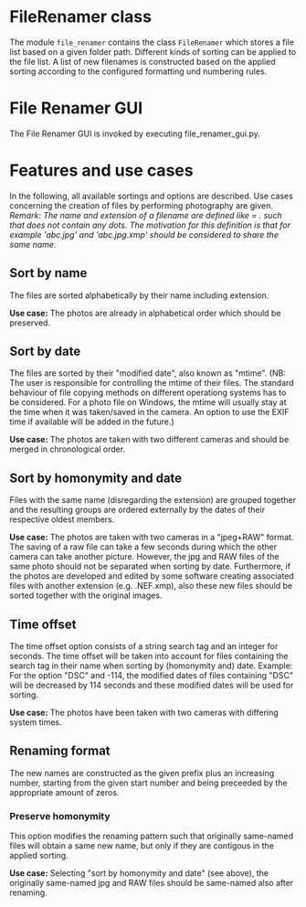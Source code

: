 # FileRenamer class

The module `file_renamer` contains the class `FileRenamer` which stores a file list based on a given folder path. Different kinds of sorting can be applied to the file list. A list of new filenames is constructed based on the applied sorting according to the configured formatting und numbering rules.

# File Renamer GUI

The File Renamer GUI is invoked by executing file_renamer_gui.py.

# Features and use cases

In the following, all available sortings and options are described. Use cases concerning the creation of files by performing photography are given.
*Remark: The name and extension of a filename are defined like <filename> = <name>.<extension> such that <name> does not contain any dots. The motivation for this definition is that for example 'abc.jpg' and 'abc.jpg.xmp' should be considered to share the same name.*

## Sort by name

The files are sorted alphabetically by their name including extension.

**Use case:** The photos are already in alphabetical order which should be preserved.

## Sort by date

The files are sorted by their "modified date", also known as "mtime". (NB: The user is responsible for controlling the mtime of their files. The standard behaviour of file copying methods on different operationg systems has to be considered. For a photo file on Windows, the mtime will usually stay at the time when it was taken/saved in the camera. An option to use the EXIF time if available will be added in the future.)

**Use case:** The photos are taken with two different cameras and should be merged in chronological order.

## Sort by homonymity and date

Files with the same name (disregarding the extension) are grouped together and the resulting groups are ordered externally by the dates of their respective oldest members.

**Use case:** The photos are taken with two cameras in a "jpeg+RAW" format. The saving of a raw file can take a few seconds during which the other camera can take another picture. However, the jpg and RAW files of the same photo should not be separated when sorting by date. Furthermore, if the photos are developed and edited by some software creating associated files with another extension (e.g. .NEF.xmp), also these new files should be sorted together with the original images.

## Time offset

The time offset option consists of a string search tag and an integer for seconds. The time offset will be taken into account for files containing the search tag in their name   when sorting by (homonymity and) date. Example: For the option "DSC" and -114, the modified dates of files containing "DSC" will be decreased by 114 seconds and these modified dates will be used for sorting.

**Use case:** The photos have been taken with two cameras with differing system times.

## Renaming format

The new names are constructed as the given prefix plus an increasing number, starting from the given start number and being preceeded by the appropriate amount of zeros.

### Preserve homonymity

This option modifies the renaming pattern such that originally same-named files will obtain a same new name, but only if they are contigous in the applied sorting.

**Use case:** Selecting "sort by homonymity and date" (see above), the originally same-named jpg and RAW files should be same-named also after renaming.
